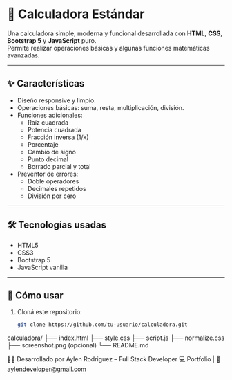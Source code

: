 # 🧮 Calculadora Estándar

Una calculadora simple, moderna y funcional desarrollada con **HTML**, **CSS**, **Bootstrap 5** y **JavaScript** puro.  
Permite realizar operaciones básicas y algunas funciones matemáticas avanzadas.

---

## ✨ Características

- Diseño responsive y limpio.
- Operaciones básicas: suma, resta, multiplicación, división.
- Funciones adicionales:
  - Raíz cuadrada
  - Potencia cuadrada
  - Fracción inversa (1/x)
  - Porcentaje
  - Cambio de signo
  - Punto decimal
  - Borrado parcial y total
- Preventor de errores:
  - Doble operadores
  - Decimales repetidos
  - División por cero

---

## 🛠️ Tecnologías usadas

- HTML5
- CSS3
- Bootstrap 5
- JavaScript vanilla

---

## 🚀 Cómo usar

1. Cloná este repositorio:
   ```bash
   git clone https://github.com/tu-usuario/calculadora.git

calculadora/
├── index.html
├── style.css
├── script.js
├── normalize.css
├── screenshot.png (opcional)
└── README.md

👩‍💻 Desarrollado por
Aylen Rodriguez – Full Stack Developer
💻 Portfolio | 📧 aylendeveloper@gmail.com
